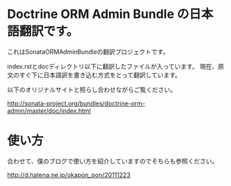 Doctrine ORM Admin Bundle の日本語翻訳です。
=========================

これはSonataORMAdminBundleの翻訳プロジェクトです。

index.rstとdocディレクトリ以下に翻訳したファイルが入っています。
現在、原文のすぐ下に日本語訳を書き込む方式をとって翻訳しています。



以下のオリジナルサイトと照らし合わせながらご覧ください。

http://sonata-project.org/bundles/doctrine-orm-admin/master/doc/index.html


使い方
==========
合わせて、僕のブログで使い方を紹介していますのでそちらも参照ください。

http://d.hatena.ne.jp/okapon_pon/20111223
